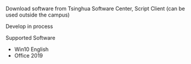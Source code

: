 Download software from Tsinghua Software Center, Script Client
(can be used outside the campus)

Develop in process

Supported Software
* Win10 English
* Office 2019
